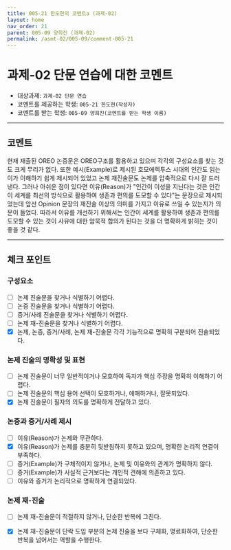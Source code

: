 ```yaml
---
title: 005-21 한도현의 코멘트a (과제-02) 
layout: home
nav_order: 21
parent: 005-09 양희진 (과제-02)
permalink: /asmt-02/005-09/comment-005-21
---
```


# 과제-02 단문 연습에 대한 코멘트

- 대상과제: `과제-02 단문 연습`
- 코멘트를 제공하는 학생: `005-21 한도현(작성자)` 
- 코멘트를 받는 학생: `005-09 양희진(코멘트를 받는 학생 이름)` 

---

## 코멘트

현재 재출된 OREO 논증문은 OREO구조를 활용하고 있으며 각각의 구성요소를 찾는 것도 크게 무리가 없다. 또한 예시(Example)로 제시된 호모에렉투스 시대의 인간도 읽는 이가 이해하기 쉽게 제시되어 있었고 논제 재진술문도 논제를 압축적으로 다시 잘 드러낸다. 그러나 아쉬운 점이 있다면 이유(Reason)가 "인간이 이성을 지닌다는 것은 인간이 세계를 최선의 방식으로 활용하여 생존과 편의를 도모할 수 있다"는 문장으로 제시되었는데 앞선 Opinion 문장의 재진술 이상의 의미를 가지고 이유로 쓰일 수 있는지가 의문이 들었다. 따라서 이유를 개선하기 위해서는 인간이 세계를 활용하여 생존과 편의를 도모할 수 있는 것이 사유에 대한 암묵적 합의가 된다는 것을 더 명확하게 밝히는 것이 좋을 것 같다.

---

## 체크 포인트

### **구성요소**
- [ ] 논제 진술문을 찾거나 식별하기 어렵다.
- [ ] 논증 진술문을 찾거나 식별하기 어렵다.
- [ ] 증거/사례 진술문을 찾거나 식별하기 어렵다.
- [ ] 논제 재-진술문을 찾거나 식별하기 어렵다.
- [x] 논제, 논증, 증거/사례, 논제 재-진술문 각각 기능적으로 명확히 구분되어 진술되었다.

### **논제 진술의 명확성 및 표현**  
- [ ] 논제 진술문이 너무 일반적이거나 모호하여 독자가 핵심 주장을 명확히 이해하기 어렵다.  
- [ ] 논제 진술문의 핵심 용어 선택이 모호하거나, 애매하거나, 잘못되었다.  
- [x] 논제 진술문이 필자의 의도를 명확하게 전달하고 있다.  

### **논증과 증거/사례 제시**  
- [ ] 이유(Reason)가 논제와 무관하다.
- [x] 이유(Reason)가 논제를 충분히 뒷받침하지 못하고 있으며, 명확한 논리적 연결이 부족하다.  
- [ ] 증거(Example)가 구체적이지 않거나, 논제 및 이유와의 관계가 명확하지 않다. 
- [ ] 증거(Example)가 사실적 근거보다는 개인적 견해에 의존하고 있다.  
- [ ] 이유와 증거가 논리적으로 명확하게 연결되었다.  

### **논제 재-진술**  
- [ ] 논제 재-진술문이 적절하지 않거나, 단순한 반복에 그친다.   
- [x] 논제 재-진술문이 단락 도입 부분의 논제 진술을 보다 구체화, 명료화하여, 단순한 반복을 넘어서는 역할을 수행한다.  

